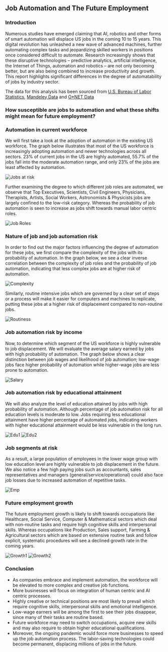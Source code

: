 ## Job Automation and The Future Employment


### Introduction

Numerous studies have emerged claiming that AI, robotics and other forms of smart automation will displace US jobs in the coming 10 to 15 years. This digital revolution has unleashed a new wave of advanced machines, further automating complex tasks and jeopardizing skilled workers in positions once considered difficult to automate. Research increasingly shows that these disruptive technologies – predictive analytics, artificial intelligence, the Internet of Things, automation and robotics – are not only becoming better, but are also being combined to increase productivity and growth. This report highlights significant differences in the degree of automatability of jobs by industry sector.

The data for this analysis has been sourced from [U.S. Bureau of Labor Statistics](https://www.bls.gov/emp/tables/educational-attainment.htm), [Mandeley Data](https://data.mendeley.com/datasets/czbvhmzwm3/1) and [O*NET Data](https://www.onetonline.org/find/descriptor/result/4.C.3.b.2)


### How susceptible are jobs to automation and what these shifts might mean for future employment?


### Automation in current workforce
We will first take a look at the adoption of automation in the existing US workforce. The graph below illustrates that most of the US workforce is increasingly adopting automation and newer technologies across all sectors. 23% of current jobs in the US are highly automated, 55.7% of the jobs fall into the moderate automation range, and only 23% of the jobs are least affected by automation.

![Jobs at risk](https://user-images.githubusercontent.com/74162219/102028280-659b2100-3d77-11eb-987f-197fe3d22b70.png)


Further examining the degree to which different job roles are automated, we observe that Top Executives, Scientists, Civil Engineers, Physicians, Therapists, Artists, Social Workers, Astronomists & Physicists jobs are largely confined to the low-risk category. Whereas the probability of job automation is seen to increase as jobs shift towards manual labor centric roles.   

![Job Roles](https://user-images.githubusercontent.com/74162219/102029908-7307d980-3d7e-11eb-8ea9-e32089617606.png)

### Nature of job and job automation risk
In order to find out the major factors influencing the degree of automation for these jobs, we first compare the complexity of the jobs with its probability of automation. In the graph below, we see a clear inverse correlation between the complexity of job roles and the probability of job automation, indicating that less complex jobs are at higher risk of automation.

![Complexity](https://user-images.githubusercontent.com/74162219/102030043-18bb4880-3d7f-11eb-8be0-bfde5de8a83a.png)


Similarly, routine intensive jobs which are governed by a clear set of steps or a process will make it easier for computers and machines to replicate, putting these jobs at a higher risk of displacement compared to non-routine jobs.

![Routiness](https://user-images.githubusercontent.com/74162219/102030094-4a341400-3d7f-11eb-8cb1-10fec86efa07.png)

### Job automation risk by income
Now, to determine which segment of the US workforce is highly vulnerable to job displacement. We will evaluate the average salary earned by jobs with high probability of automation. The graph below shows a clear distinction between job wages and likelihood of job automation; low-wage jobs face higher probability of automation while higher-wage jobs are less prone to automation.

![Salary](https://user-images.githubusercontent.com/74162219/102030174-aa2aba80-3d7f-11eb-9a10-0a43cf8d6ed5.png)

### Job automation risk by educational attainment
We will also analyze the level of education attained by jobs with high probability of automation. Although percentage of job automation risk for all education levels is moderate to low. Jobs requiring less educational attainment have higher percentage of automated jobs, indicating workers with higher educational attainment would be less vulnerable in the long run.

![Edu1](https://user-images.githubusercontent.com/74162219/102030244-f70e9100-3d7f-11eb-96fb-69014d8a5766.png)
![Edu2](https://user-images.githubusercontent.com/74162219/102030246-f83fbe00-3d7f-11eb-83e5-46f41978fb47.png)

### Job segments at risk
As a result, a large population of employees in the lower wage group with low education level are highly vulnerable to job displacement in the future. We also notice a few high paying jobs such as accountants, sales representatives and managers (general/service/operational) could also face job losses due to increased automation of repetitive tasks.

![Emp](https://user-images.githubusercontent.com/74162219/102030344-713f1580-3d80-11eb-8b93-06efe52616ce.png)

### Future employment growth
The future employment growth is likely to shift towards occupations like Healthcare, Social Service, Computer & Mathematical sectors which deal with non-routine tasks and require high cognitive skills and interpersonal skills. Whereas occupations like Production, Sales support, Farming & Agricultural sectors which are based on extensive routine task and follow explicit, systematic procedures will see a declined growth rate in the coming years.

![Growth1](https://user-images.githubusercontent.com/74162219/102030346-7308d900-3d80-11eb-8a51-37568a04a691.png)
![Growth2](https://user-images.githubusercontent.com/74162219/102030353-7ef49b00-3d80-11eb-8b63-aecd5cb34eab.png)

### Conclusion
- As companies embrace and implement automation, the workforce will be elevated to more complex and creative job functions.
- More businesses will focus on integration of human centric and AI centric processes.
- Highly creative or technical positions are most likely to prevail which require cognitive skills, interpersonal skills and emotional intelligence.
- Low-wage earners will be among the first to see their jobs disappear, since many of their tasks are routine based.
- Future workforce may need to switch occupations, acquire new skills and may also require to obtain higher educational qualifications.
- Moreover, the ongoing pandemic would force more businesses to speed up the job automation process. The labor-saving technologies could become permanent, displacing millions of jobs in the future.

